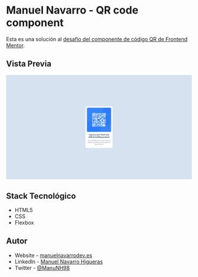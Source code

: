 # Manuel Navarro - QR code component

Esta es una solución al [desafío del componente de código QR de Frontend Mentor](https://www.frontendmentor.io/challenges/qr-code-component-iux_sIO_H).

## Vista Previa

![Preview](./public/preview.png)

## Stack Tecnológico

- HTML5
- CSS
- Flexbox

## Autor

- Website - [manuelnavarrodev.es](https://manuelnavarrodev.es/)
- Linkedln - [Manuel Navarro Higueras](https://www.linkedin.com/in/manuel-navarro-higueras/)
- Twitter - [@ManuNH98](https://www.twitter.com/ManuNH98)
